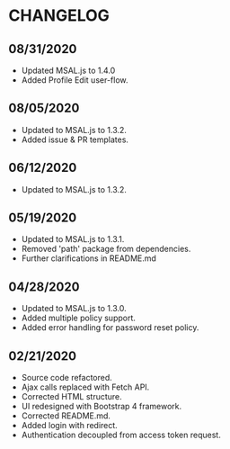 # CHANGELOG

## 08/31/2020

* Updated MSAL.js to 1.4.0
* Added Profile Edit user-flow.

## 08/05/2020

* Updated to MSAL.js to 1.3.2.
* Added issue & PR templates.

## 06/12/2020

* Updated to MSAL.js to 1.3.2.

## 05/19/2020

* Updated to MSAL.js to 1.3.1.
* Removed 'path' package from dependencies.
* Further clarifications in README.md

## 04/28/2020

* Updated to MSAL.js to 1.3.0.
* Added multiple policy support.
* Added error handling for password reset policy.

## 02/21/2020

* Source code refactored.
* Ajax calls replaced with Fetch API.
* Corrected HTML structure.
* UI redesigned with Bootstrap 4 framework.
* Corrected README.md.
* Added login with redirect.
* Authentication decoupled from access token request.
